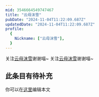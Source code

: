 ```yaml
---
mid: 3546664549747467
title: "云母沫雪"
pubDate: "2024-11-04T11:22:09.687Z"
updatedDate: "2024-11-04T11:22:09.687Z"
profile:
  {
    Nickname: ["云母沫雪"],
  }
---
```


关注[云母沫雪](https://space.bilibili.com/3546664549747467)谢谢喵~ 关注[云母沫雪](https://space.bilibili.com/3546664549747467)谢谢喵~

## 此条目有待补充
你可以在[这里](https://github.com/Yuhanawa/VTuber.ICU/edit/master/src/content/v/云母沫雪/index.md)编辑本文
